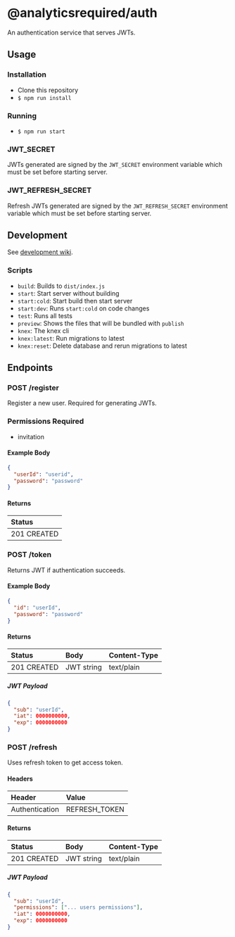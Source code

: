 # @analyticsrequired/auth

An authentication service that serves JWTs.

## Usage

### Installation

- Clone this repository
- `$ npm run install`

### Running

- `$ npm run start`

### JWT_SECRET

JWTs generated are signed by the `JWT_SECRET` environment variable which must be set before starting server.

### JWT_REFRESH_SECRET

Refresh JWTs generated are signed by the `JWT_REFRESH_SECRET` environment variable which must be set before starting server.

## Development

See [development wiki](https://github.com/analyticsrequired/auth/wiki/Development).

### Scripts

- `build`: Builds to `dist/index.js`
- `start`: Start server without building
- `start:cold`: Start build then start server
- `start:dev`: Runs `start:cold` on code changes
- `test`: Runs all tests
- `preview`: Shows the files that will be bundled with `publish`
- `knex`: The knex cli
- `knex:latest`: Run migrations to latest
- `knex:reset`: Delete database and rerun migrations to latest

## Endpoints

### POST /register

Register a new user. Required for generating JWTs.

### Permissions Required

- invitation

#### Example Body

```json
{
  "userId": "userid",
  "password": "password"
}
```

#### Returns

| Status      |
| :---------- |
| 201 CREATED |

### POST /token

Returns JWT if authentication succeeds.

#### Example Body

```json
{
  "id": "userId",
  "password": "password"
}
```

#### Returns

| Status      | Body       | Content-Type |
| :---------- | :--------- | :----------- |
| 201 CREATED | JWT string | text/plain   |

##### JWT Payload

```json
{
  "sub": "userId",
  "iat": 0000000000,
  "exp": 0000000000
}
```

### POST /refresh

Uses refresh token to get access token.

#### Headers

| Header         | Value         |
| :------------- | :------------ |
| Authentication | REFRESH_TOKEN |

#### Returns

| Status      | Body       | Content-Type |
| :---------- | :--------- | :----------- |
| 201 CREATED | JWT string | text/plain   |

##### JWT Payload

```json
{
  "sub": "userId",
  "permissions": ["... users permissions"],
  "iat": 0000000000,
  "exp": 0000000000
}
```
